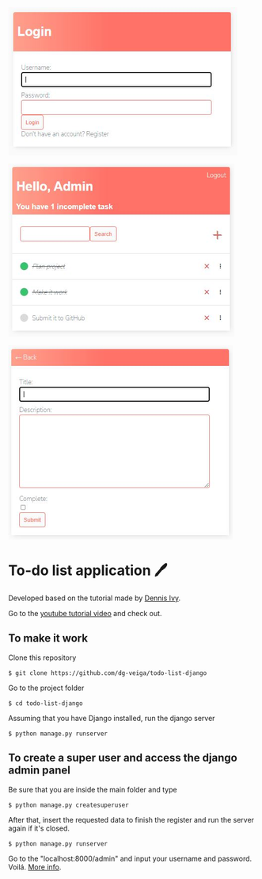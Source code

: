 ![login](https://github.com/dg-veiga/todo-list-django/blob/master/img/login.JPG)

![list](https://github.com/dg-veiga/todo-list-django/blob/master/img/list.JPG)

![create-task](https://github.com/dg-veiga/todo-list-django/blob/master/img/task-create.JPG)

# To-do list application :pen:

Developed based on the tutorial made by [Dennis Ivy](https://github.com/divanov11).

Go to the [youtube tutorial video](https://www.youtube.com/watch?v=llbtoQTt4qw&t=2s) and check out.

## To make it work

Clone this repository

    $ git clone https://github.com/dg-veiga/todo-list-django

Go to the project folder

    $ cd todo-list-django

Assuming that you have Django installed, run the django server

    $ python manage.py runserver
    
## To create a super user and access the django admin panel

Be sure that you are inside the main folder and type 

    $ python manage.py createsuperuser

After that, insert the requested data to finish the register and run the server again if it's closed.
    
    $ python manage.py runserver
    
Go to the "localhost:8000/admin" and input your username and password. Voilá.
[More info](https://docs.djangoproject.com/en/3.2/intro/tutorial02/#introducing-the-django-admin).

